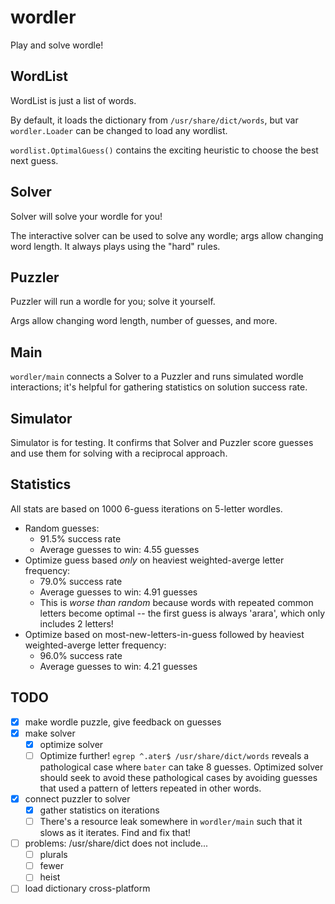 # wordler
Play and solve wordle!

## WordList
WordList is just a list of words.

By default, it loads the dictionary from `/usr/share/dict/words`, but var
`wordler.Loader` can be changed to load any wordlist.

`wordlist.OptimalGuess()` contains the exciting heuristic to choose the best
next guess.

## Solver
Solver will solve your wordle for you!

The interactive solver can be used to solve any wordle; args allow changing word
length. It always plays using the "hard" rules.

## Puzzler
Puzzler will run a wordle for you; solve it yourself.

Args allow changing word length, number of guesses, and more.

## Main
`wordler/main` connects a Solver to a Puzzler and runs simulated wordle
interactions; it's helpful for gathering statistics on solution success rate.

## Simulator
Simulator is for testing.  It confirms that Solver and Puzzler score guesses and
use them for solving with a reciprocal approach.

## Statistics
All stats are based on 1000 6-guess iterations on 5-letter wordles.

* Random guesses:
	* 91.5% success rate
	* Average guesses to win: 4.55 guesses
* Optimize guess based *only* on heaviest weighted-averge letter frequency:
	* 79.0% success rate
	* Average guesses to win: 4.91 guesses
	* This is *worse than random* because words with repeated common letters
	  become optimal -- the first guess is always 'arara', which only includes 2
	  letters!
* Optimize based on most-new-letters-in-guess followed by heaviest
  weighted-averge letter frequency:
	* 96.0% success rate
	* Average guesses to win: 4.21 guesses

## TODO
* [x] make wordle puzzle, give feedback on guesses
* [x] make solver
    * [x] optimize solver
	* [ ] Optimize further! `egrep ^.ater$ /usr/share/dict/words` reveals a
	  pathological case where `bater` can take 8 guesses. Optimized solver
	  should seek to avoid these pathological cases by avoiding guesses that
	  used a pattern of letters repeated in other words.
* [x] connect puzzler to solver
    * [x] gather statistics on iterations
	* [ ] There's a resource leak somewhere in `wordler/main` such that it slows
	  as it iterates. Find and fix that!
* [ ] problems: /usr/share/dict does not include...
    * [ ] plurals
	* [ ] fewer
	* [ ] heist
* [ ] load dictionary cross-platform
